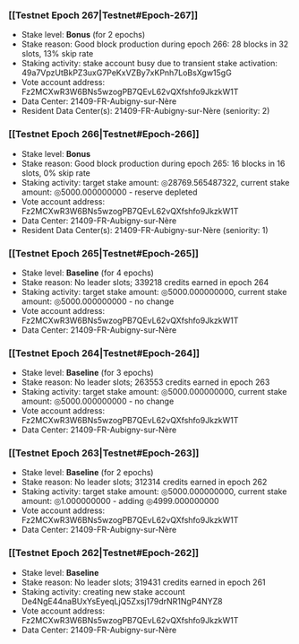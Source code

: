 ### [[Testnet Epoch 267|Testnet#Epoch-267]]
* Stake level: **Bonus** (for 2 epochs)
* Stake reason: Good block production during epoch 266: 28 blocks in 32 slots, 13% skip rate
* Staking activity: stake account busy due to transient stake activation: 49a7VpzUtBkPZ3uxG7PeKxVZBy7xKPnh7LoBsXgw15gG
* Vote account address: Fz2MCXwR3W6BNs5wzogPB7QEvL62vQXfshfo9JkzkW1T
* Data Center: 21409-FR-Aubigny-sur-Nère
* Resident Data Center(s): 21409-FR-Aubigny-sur-Nère (seniority: 2)
### [[Testnet Epoch 266|Testnet#Epoch-266]]
* Stake level: **Bonus**
* Stake reason: Good block production during epoch 265: 16 blocks in 16 slots, 0% skip rate
* Staking activity: target stake amount: ◎28769.565487322, current stake amount: ◎5000.000000000 - reserve depleted
* Vote account address: Fz2MCXwR3W6BNs5wzogPB7QEvL62vQXfshfo9JkzkW1T
* Data Center: 21409-FR-Aubigny-sur-Nère
* Resident Data Center(s): 21409-FR-Aubigny-sur-Nère (seniority: 1)
### [[Testnet Epoch 265|Testnet#Epoch-265]]
* Stake level: **Baseline** (for 4 epochs)
* Stake reason: No leader slots; 339218 credits earned in epoch 264
* Staking activity: target stake amount: ◎5000.000000000, current stake amount: ◎5000.000000000 - no change
* Vote account address: Fz2MCXwR3W6BNs5wzogPB7QEvL62vQXfshfo9JkzkW1T
* Data Center: 21409-FR-Aubigny-sur-Nère
### [[Testnet Epoch 264|Testnet#Epoch-264]]
* Stake level: **Baseline** (for 3 epochs)
* Stake reason: No leader slots; 263553 credits earned in epoch 263
* Staking activity: target stake amount: ◎5000.000000000, current stake amount: ◎5000.000000000 - no change
* Vote account address: Fz2MCXwR3W6BNs5wzogPB7QEvL62vQXfshfo9JkzkW1T
* Data Center: 21409-FR-Aubigny-sur-Nère
### [[Testnet Epoch 263|Testnet#Epoch-263]]
* Stake level: **Baseline** (for 2 epochs)
* Stake reason: No leader slots; 312314 credits earned in epoch 262
* Staking activity: target stake amount: ◎5000.000000000, current stake amount: ◎1.000000000 - adding ◎4999.000000000
* Vote account address: Fz2MCXwR3W6BNs5wzogPB7QEvL62vQXfshfo9JkzkW1T
* Data Center: 21409-FR-Aubigny-sur-Nère
### [[Testnet Epoch 262|Testnet#Epoch-262]]
* Stake level: **Baseline**
* Stake reason: No leader slots; 319431 credits earned in epoch 261
* Staking activity: creating new stake account De4NgE44naBUxYsEyeqLjQ5Zxsj179drNR1NgP4NYZ8
* Vote account address: Fz2MCXwR3W6BNs5wzogPB7QEvL62vQXfshfo9JkzkW1T
* Data Center: 21409-FR-Aubigny-sur-Nère